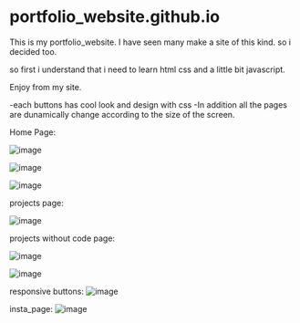 # portfolio_website.github.io

This is my portfolio_website.
I have seen many make a site of this kind.
so i decided too.

so first i understand that i need to learn html css and a little bit javascript.

Enjoy from my site.

-each buttons has cool look and design with css
-In addition all the pages are dunamically change according to the size of the screen.

Home Page:

![image](https://user-images.githubusercontent.com/101524820/162270529-9350ae19-e1eb-4692-9f7a-de5417646012.png)

![image](https://user-images.githubusercontent.com/101524820/162270645-eb031572-5de3-43a6-a637-71343ab595a4.png)

![image](https://user-images.githubusercontent.com/101524820/162271156-9548706f-6354-4755-9628-f62400fdc425.png)


projects page:

![image](https://user-images.githubusercontent.com/101524820/162271375-aea6bcff-f6cc-4608-8f9c-85f1869d5a72.png)

projects without code page:

![image](https://user-images.githubusercontent.com/101524820/162271511-daa1b7b4-74e8-4200-9282-2d16e46b0eb8.png)

![image](https://user-images.githubusercontent.com/101524820/162271609-2044620c-1559-4f0c-af69-c17ef85e752d.png)

responsive buttons:
![image](https://user-images.githubusercontent.com/101524820/162271748-4b125622-cced-4c1f-b3f8-d3d720fd367b.png)

insta_page:
![image](https://user-images.githubusercontent.com/101524820/162271826-29bc09ec-fd26-484a-938f-90410559e41e.png)
